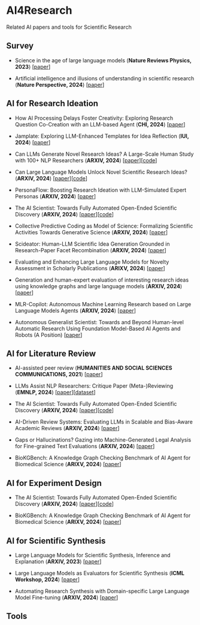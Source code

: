 # AI4Research

Related AI papers and tools for Scientific Research

## Survey

* Science in the age of large language models (**Nature Reviews Physics, 2023**) [[paper](https://www.nature.com/articles/s42254-023-00581-4.pdf)]

* Artificial intelligence and illusions of understanding in scientific research (**Nature Perspective, 2024**) [[paper](https://static1.squarespace.com/static/538ca3ade4b090f9ef331978/t/65f071f8fd3e3b478a4f4b86/1710256633821/Messeri%26Crockett_2024_Nature.pdf)]

## AI for Research Ideation

* How AI Processing Delays Foster Creativity: Exploring Research Question Co-Creation with an LLM-based Agent (**CHI, 2024**) [[paper](https://dl.acm.org/doi/pdf/10.1145/3613904.3642698)]

* Jamplate: Exploring LLM-Enhanced Templates for Idea Reflection (**IUI, 2024**) [[paper](https://dl.acm.org/doi/pdf/10.1145/3640543.3645196)]

* Can LLMs Generate Novel Research Ideas? A Large-Scale Human Study with 100+ NLP Researchers (**ARXIV, 2024**) [[paper](https://arxiv.org/pdf/2409.04109)][[code](https://github.com/NoviScl/AI-Researcher)]

* Can Large Language Models Unlock Novel Scientific Research Ideas? (**ARXIV, 2024**) [[paper](https://arxiv.org/pdf/2409.06185)][[code](https://github.com/sandeep82945/Future-Idea-Generation)]

* PersonaFlow: Boosting Research Ideation with LLM-Simulated Expert Personas (**ARXIV, 2024**) [[paper](https://arxiv.org/pdf/2409.12538)]

* The AI Scientist: Towards Fully Automated Open-Ended Scientific Discovery (**ARXIV, 2024**) [[paper](https://arxiv.org/pdf/2408.06292)][[code](https://github.com/SakanaAI/AI-Scientist)]

* Collective Predictive Coding as Model of Science: Formalizing Scientific Activities Towards Generative Science (**ARXIV, 2024**) [[paper](https://arxiv.org/pdf/2409.00102)]

* Scideator: Human-LLM Scientific Idea Generation Grounded in Research-Paper Facet Recombination (**ARXIV, 2024**) [[paper](https://arxiv.org/pdf/2409.14634)]

* Evaluating and Enhancing Large Language Models for Novelty Assessment in Scholarly Publications (**ARIXV, 2024**) [[paper](https://arxiv.org/pdf/2409.16605)]

* Generation and human-expert evaluation of interesting research ideas using knowledge graphs and large language models (**ARXIV, 2024**) [[paper](https://arxiv.org/pdf/2405.17044)]

* MLR-Copilot: Autonomous Machine Learning Research based on Large Language Models Agents (**ARXIV, 2024**) [[paper](https://arxiv.org/pdf/2408.14033)]

* Autonomous Generalist Scientist: Towards and Beyond Human-level Automatic Research Using Foundation Model-Based AI Agents and Robots (A Position) [[paper](https://www.researchgate.net/profile/Starkson-Zhang/publication/383213197_Autonomous_Generalist_Scientist_Towards_and_Beyond_Human-level_Automatic_Research_Using_Foundation_Model-Based_AI_Agents_and_Robots_A_Position/links/66c22db32ff54d6c9edba9f4/Autonomous-Generalist-Scientist-Towards-and-Beyond-Human-level-Automatic-Research-Using-Foundation-Model-Based-AI-Agents-and-Robots-A-Position.pdf)]

## AI for Literature Review

* AI-assisted peer review (**HUMANITIES AND SOCIAL SCIENCES COMMUNICATIONS, 2021**) [[paper](https://www.nature.com/articles/s41599-020-00703-8.pdf)]

* LLMs Assist NLP Researchers: Critique Paper (Meta-)Reviewing (**EMNLP, 2024**) [[paper](https://arxiv.org/pdf/2406.16253)][[dataset](https://github.com/jiangshdd/ReviewCritique)]

* The AI Scientist: Towards Fully Automated Open-Ended Scientific Discovery (**ARXIV, 2024**) [[paper](https://arxiv.org/pdf/2408.06292)][[code](https://github.com/SakanaAI/AI-Scientist)]

* AI-Driven Review Systems: Evaluating LLMs in Scalable and Bias-Aware Academic Reviews (**ARXIV, 2024**) [[paper](https://arxiv.org/pdf/2408.10365)]

* Gaps or Hallucinations? Gazing into Machine-Generated Legal Analysis for Fine-grained Text Evaluations (**ARXIV, 2024**) [[paper](https://arxiv.org/pdf/2410.02713)]

* BioKGBench: A Knowledge Graph Checking Benchmark of AI Agent for Biomedical Science (**ARIXV, 2024**) [[paper](https://arxiv.org/pdf/2407.00466)]

## AI for Experiment Design

* The AI Scientist: Towards Fully Automated Open-Ended Scientific Discovery (**ARXIV, 2024**) [[paper](https://arxiv.org/pdf/2408.06292)][[code](https://github.com/SakanaAI/AI-Scientist)]

* BioKGBench: A Knowledge Graph Checking Benchmark of AI Agent for Biomedical Science (**ARIXV, 2024**) [[paper](https://arxiv.org/pdf/2407.00466)]

## AI for Scientific Synthesis

* Large Language Models for Scientific Synthesis, Inference and Explanation (**ARXIV, 2023**) [[paper](https://arxiv.org/pdf/2310.07984)]

* Large Language Models as Evaluators for Scientific Synthesis (**ICML Workshop, 2024**) [[paper](https://arxiv.org/pdf/2407.02977)]

* Automating Research Synthesis with Domain-specific Large Language Model Fine-tuning (**ARXIV, 2024**) [[paper](https://arxiv.org/pdf/2404.08680v1)]

## Tools 
